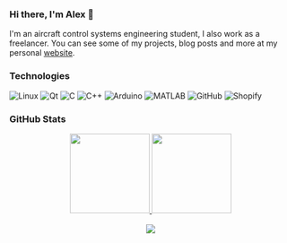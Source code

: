 ### Hi there, I'm Alex 👋

I'm an aircraft control systems engineering student, I also work as a freelancer. You can see some of my projects, blog posts and more at my personal [website](https://alex-spataru.com/).

### Technologies

![Linux](https://img.shields.io/badge/-Linux-05122A?style=flat&logo=linux)
![Qt](https://img.shields.io/badge/-Qt-05122A?style=flat&logo=qt)
![C](https://img.shields.io/badge/-C-05122A?style=flat&logo=C)
![C++](https://img.shields.io/badge/-C++-05122A?style=flat&logo=C%2B%2B)
![Arduino](https://img.shields.io/badge/-Arduino-05122A?style=flat&logo=arduino)
![MATLAB](https://img.shields.io/badge/-MATLAB-05122A?style=flat&logo=mathworks)
![GitHub](https://img.shields.io/badge/-GitHub-05122A?style=flat&logo=github)
![Shopify](https://img.shields.io/badge/-Shopify-05122A?style=flat&logo=shopify)

### GitHub Stats

<div align="center">
  <a href="https://alex-spataru.com">
    <img height="142px" src="https://github-readme-stats.vercel.app/api?username=alex-spataru&hide_border=false&show_icons=true&include_all_commits=true&count_private=true&line_height=21&theme=vue" />
    <img height="142px" src="https://github-readme-stats.vercel.app/api/top-langs/?username=alex-spataru&hide=asl&hide_border=false&layout=compact&langs_count=7&theme=vue"/>
  </a>
  <br><br>
  <a href="http://hits.dwyl.com/alex-spataru/"><img align="center" src="http://hits.dwyl.com/alex-spataru/alex-spataru.svg"></a>
</div>
